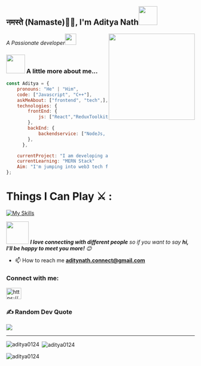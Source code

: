 <h2>नमस्ते (Namaste)🙏🏻, I'm Aditya Nath<img src="https://media.giphy.com/media/12oufCB0MyZ1Go/giphy.gif" width="50"></h2>
<img align='right' src="https://media.giphy.com/media/M9gbBd9nbDrOTu1Mqx/giphy.gif" width="230">
<p><em>A Passionate developer<img src="https://media.giphy.com/media/WUlplcMpOCEmTGBtBW/giphy.gif" width="30"> 
</em></p>

### <img src="https://media.giphy.com/media/VgCDAzcKvsR6OM0uWg/giphy.gif" width="50"> A little more about me...  

```javascript
const Aditya = {
    pronouns: "He" | "Him",
    code: ["Javascript", "C++"],
    askMeAbout: ["frontend", "tech",],
    technologies: {
        frontEnd: {
            js: ["React","ReduxToolkit"],
        },
        backEnd: {
            backendservice: ["NodeJs, ExpressJS, MongoDB"]
        },
      },

    currentProject: "I am developing a Movie App using React,react-router,ReduxToolki and Appwrite",
    currentLearning: "MERN Stack"
    Aim: "I'm jumping into web3 tech for some open source contributions on GitHub and to help shape the future of the digital landscape!"
};
```
<div style="">
    <h1>Things I Can Play ⚔ : </h1>
    <div class="skills" style="flex">
        
[![My Skills](https://skillicons.dev/icons?i=cpp,html,css,js,tailwindcss,react,redux,nodejs,expressjs,mongodb)](https://skillicons.dev)
    </div>
</div>

<img src="https://media.giphy.com/media/LnQjpWaON8nhr21vNW/giphy.gif" width="60"> <em><b>I love connecting with different people</b> so if you want to say <b>hi, I'll be happy to meet you more!</b> 😊</em>

- 📫 How to reach me **aditynath.connect@gmail.com**

<h3 align="left">Connect with me:</h3>
<p align="left">
<a href="https://linkedin.com/in/https://www.linkedin.com/in/aditya-nath-/" target="blank"><img align="center" src="https://raw.githubusercontent.com/rahuldkjain/github-profile-readme-generator/master/src/images/icons/Social/linked-in-alt.svg" alt="https://www.linkedin.com/in/aditya-nath-/" height="30" width="40" /></a>
</p>

### ✍️ Random Dev Quote
![](https://quotes-github-readme.vercel.app/api?type=horizontal&theme=radical)

---

<p><img align="left" src="https://github-readme-stats.vercel.app/api/top-langs?username=aditya0124&show_icons=true&locale=en&layout=compact" alt="aditya0124" /></p>

<p>&nbsp;<img align="center" src="https://github-readme-stats.vercel.app/api?username=aditya0124&show_icons=true&locale=en" alt="aditya0124" /></p>

<p><img align="center" src="https://github-readme-streak-stats.herokuapp.com/?user=aditya0124&" alt="aditya0124" /></p>
